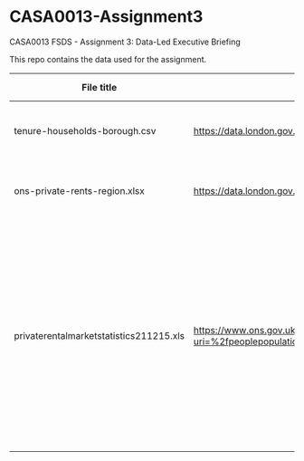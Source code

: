 # CASA0013-Assignment3
CASA0013 FSDS - Assignment 3: Data-Led Executive Briefing

This repo contains the data used for the assignment.

|File title      |Source          |Description      |Date Retrieved   |
|----------------|----------------|-----------------|-----------------|
|tenure-households-borough.csv|https://data.london.gov.uk/download/housing-tenure-borough/f125e620-cc51-4fa1-bfb4-e15d3dd1c13c/tenure-households-borough.csv |Breakdown of housing tenure of households in each Borough |19 Dec 2021 |
|ons-private-rents-region.xlsx |https://data.london.gov.uk/dataset/index-private-housing-rental-prices-region | Index of private housing rental prices by region |19 Dec 2021 |
|privaterentalmarketstatistics211215.xls |https://www.ons.gov.uk/file?uri=%2fpeoplepopulationandcommunity%2fhousing%2fdatasets%2fprivaterentalmarketsummarystatisticsinengland%2foctober2020toseptember2021/privaterentalmarketstatistics211215.xls |Monthly rental prices for the private rental market in England by bedroom category, region and administrative area, calculated using data from the Valuation Office Agency and Office for National Statistics |19 Dec 2021 |
